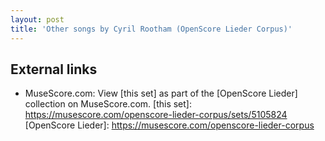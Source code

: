 ```yaml
---
layout: post
title: 'Other songs by Cyril Rootham (OpenScore Lieder Corpus)'
---
```


## External links

- MuseScore.com: View [this set] as part of the [OpenScore Lieder] collection on MuseScore.com.
[this set]: https://musescore.com/openscore-lieder-corpus/sets/5105824
[OpenScore Lieder]: https://musescore.com/openscore-lieder-corpus
